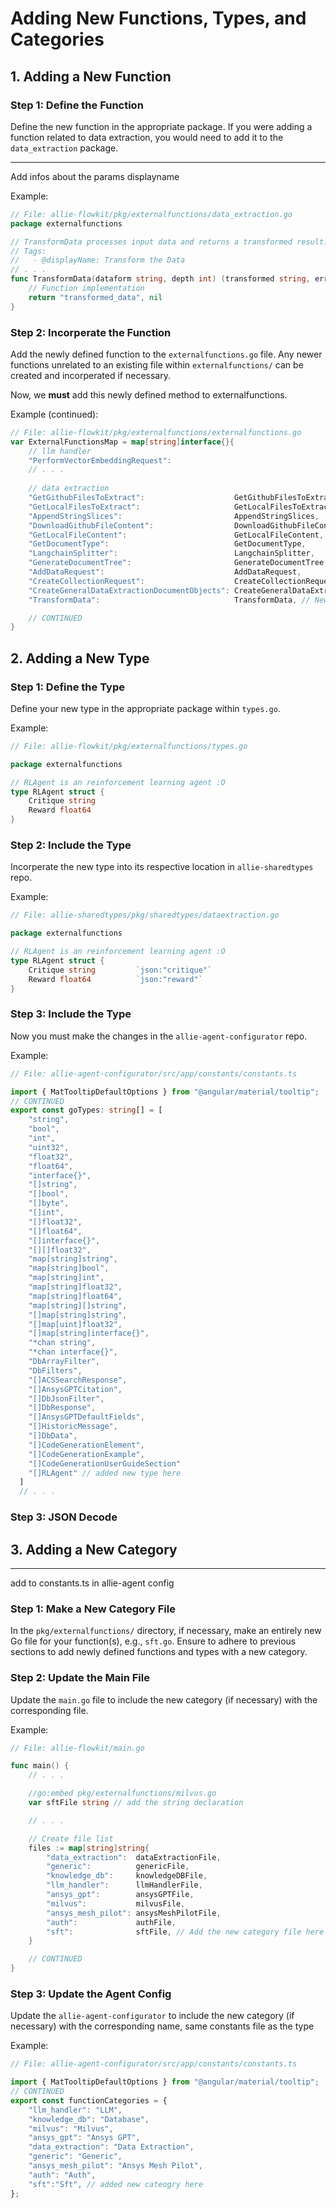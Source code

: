 # Adding New Functions, Types, and Categories

## 1. Adding a New Function

### Step 1: Define the Function
Define the new function in the appropriate package. If you were adding a function related to data extraction, you would need to add it to the `data_extraction` package.

____________________
Add infos about the params displayname

Example:
```go
// File: allie-flowkit/pkg/externalfunctions/data_extraction.go
package externalfunctions

// TransformData processes input data and returns a transformed result.
// Tags:
//   - @displayName: Transform the Data
// . . .
func TransformData(dataform string, depth int) (transformed string, err error) {
    // Function implementation
    return "transformed_data", nil
}
```

### Step 2: Incorperate the Function
Add the newly defined function to the `externalfunctions.go` file. Any newer functions unrelated to an existing file within `externalfunctions/` can be created and incorperated if necessary.

Now, we **must** add this newly defined method to externalfunctions.

Example (continued):
```go
// File: allie-flowkit/pkg/externalfunctions/externalfunctions.go
var ExternalFunctionsMap = map[string]interface{}{
	// llm handler
	"PerformVectorEmbeddingRequest":                                   PerformVectorEmbeddingRequest,
	// . . . 
    
	// data extraction
	"GetGithubFilesToExtract":                    GetGithubFilesToExtract,
	"GetLocalFilesToExtract":                     GetLocalFilesToExtract,
	"AppendStringSlices":                         AppendStringSlices,
	"DownloadGithubFileContent":                  DownloadGithubFileContent,
	"GetLocalFileContent":                        GetLocalFileContent,
	"GetDocumentType":                            GetDocumentType,
	"LangchainSplitter":                          LangchainSplitter,
	"GenerateDocumentTree":                       GenerateDocumentTree,
	"AddDataRequest":                             AddDataRequest,
	"CreateCollectionRequest":                    CreateCollectionRequest,
	"CreateGeneralDataExtractionDocumentObjects": CreateGeneralDataExtractionDocumentObjects,
    "TransformData":                              TransformData, // New function added here

    // CONTINUED
}
```

## 2. Adding a New Type

### Step 1: Define the Type
Define your new type in the appropriate package within `types.go`.

Example:
```go
// File: allie-flowkit/pkg/externalfunctions/types.go

package externalfunctions

// RLAgent is an reinforcement learning agent :O
type RLAgent struct {
    Critique string
    Reward float64
}
```
### Step 2: Include the Type
Incorperate the new type into its respective location in `allie-sharedtypes` repo.

Example:
```go
// File: allie-sharedtypes/pkg/sharedtypes/dataextraction.go

package externalfunctions

// RLAgent is an reinforcement learning agent :O
type RLAgent struct {
	Critique string         `json:"critique"`
	Reward float64          `json:"reward"`
}
```
### Step 3: Include the Type
Now you must make the changes in the `allie-agent-configurator` repo. 

Example:
```ts
// File: allie-agent-configurator/src/app/constants/constants.ts

import { MatTooltipDefaultOptions } from "@angular/material/tooltip";
// CONTINUED
export const goTypes: string[] = [
    "string",
    "bool",
    "int",
    "uint32",
    "float32",
    "float64",
    "interface{}",
    "[]string",
    "[]bool",
    "[]byte",
    "[]int",
    "[]float32",
    "[]float64",
    "[]interface{}",
    "[][]float32",
    "map[string]string",
    "map[string]bool",
    "map[string]int",
    "map[string]float32",
    "map[string]float64",
    "map[string][]string",
    "[]map[string]string",
    "[]map[uint]float32",
    "[]map[string]interface{}",
    "*chan string",
    "*chan interface{}",
    "DbArrayFilter",
    "DbFilters",
    "[]ACSSearchResponse",
    "[]AnsysGPTCitation",
    "[]DbJsonFilter",
    "[]DbResponse",
    "[]AnsysGPTDefaultFields",
    "[]HistoricMessage",
    "[]DbData",
    "[]CodeGenerationElement",
    "[]CodeGenerationExample",
    "[]CodeGenerationUserGuideSection"
    "[]RLAgent" // added new type here
  ]
  // . . . 
```



### Step 3: JSON Decode

## 3. Adding a New Category
__________
add to constants.ts in allie-agent config

### Step 1: Make a New Category File

In the `pkg/externalfunctions/` directory, if necessary, make an entirely new Go file for your function(s), e.g., `sft.go`. Ensure to adhere to previous sections to add newly defined functions and types with a new category.

### Step 2: Update the Main File

Update the `main.go` file to include the new category (if necessary) with the corresponding file.

Example:
```go
// File: allie-flowkit/main.go

func main() {
    // . . .

    //go:embed pkg/externalfunctions/milvus.go
    var sftFile string // add the string declaration

    // . . .

    // Create file list
    files := map[string]string{
        "data_extraction":  dataExtractionFile,
        "generic":          genericFile,
        "knowledge_db":     knowledgeDBFile,
        "llm_handler":      llmHandlerFile,
        "ansys_gpt":        ansysGPTFile,
        "milvus":           milvusFile,
        "ansys_mesh_pilot": ansysMeshPilotFile,
        "auth":             authFile,
        "sft":              sftFile, // Add the new category file here
    }

    // CONTINUED
}
```
### Step 3: Update the Agent Config
Update the `allie-agent-configurator` to include the new category (if necessary) with the corresponding name, same constants file as the type

Example:
```ts
// File: allie-agent-configurator/src/app/constants/constants.ts

import { MatTooltipDefaultOptions } from "@angular/material/tooltip";
// CONTINUED
export const functionCategories = {
    "llm_handler": "LLM",
    "knowledge_db": "Database",
    "milvus": "Milvus",
    "ansys_gpt": "Ansys GPT",
    "data_extraction": "Data Extraction",
    "generic": "Generic",
    "ansys_mesh_pilot": "Ansys Mesh Pilot",
    "auth": "Auth",
    "sft":"Sft", // added new cateogry here
};
```

